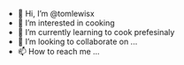 - 👋 Hi, I’m @tomlewisx
- 👀 I’m interested in cooking
- 🌱 I’m currently learning to cook prefesinaly
- 💞️ I’m looking to collaborate on ...
- 📫 How to reach me ...

<!---
tomlewisx/tomlewisx is a ✨ special ✨ repository because its `README.md` (this file) appears on your GitHub profile.
You can click the Preview link to take a look at your changes.
--->
